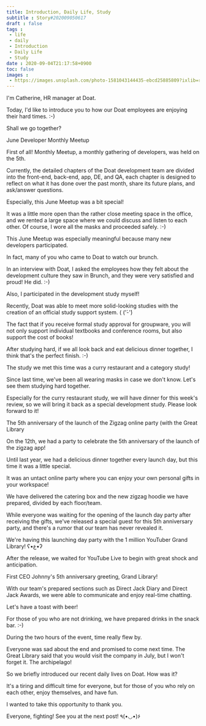 ```yaml
---
title: Introduction, Daily Life, Study
subtitle : Story#202009050617
draft : false
tags :
 - life
 - daily
 - Introduction
 - Daily Life
 - Study
date : 2020-09-04T21:17:58+0900
toc: false
images : 
 - https://images.unsplash.com/photo-1581043144435-ebcd25885809?ixlib=rb-1.2.1&q=80&fm=jpg&crop=entropy&cs=tinysrgb&w=1080&fit=max&ixid=eyJhcHBfaWQiOjE1NTU0OX0
---
```


I'm Catherine, HR manager at Doat.  

Today, I'd like to introduce you to how our Doat employees are enjoying their hard times. :-)  

Shall we go together?  

June Developer Monthly Meetup  

First of all! Monthly Meetup, a monthly gathering of developers, was held on the 5th.  

Currently, the detailed chapters of the Doat development team are divided into the front-end, back-end, app, DE, and QA, each chapter is designed to reflect on what it has done over the past month, share its future plans, and ask/answer questions.  

Especially, this June Meetup was a bit special!  

It was a little more open than the rather close meeting space in the office, and we rented a large space where we could discuss and listen to each other. Of course, I wore all the masks and proceeded safely. :-)  

This June Meetup was especially meaningful because many new developers participated.  

In fact, many of you who came to Doat to watch our brunch.  

  

In an interview with Doat, I asked the employees how they felt about the development culture they saw in Brunch, and they were very satisfied and proud! He did. :-)  

Also, I participated in the development study myself!  

Recently, Doat was able to meet more solid-looking studies with the creation of an official study support system. ( ('̀-'́)  

The fact that if you receive formal study approval for groupware, you will not only support individual textbooks and conference rooms, but also support the cost of books!  

After studying hard, if we all look back and eat delicious dinner together, I think that's the perfect finish. :-)  

The study we met this time was a curry restaurant and a category study!  

Since last time, we've been all wearing masks in case we don't know. Let's see them studying hard together.  

Especially for the curry restaurant study, we will have dinner for this week's review, so we will bring it back as a special development study. Please look forward to it!  

The 5th anniversary of the launch of the Zigzag online party (with the Great Library  

On the 12th, we had a party to celebrate the 5th anniversary of the launch of the zigzag app!  

Until last year, we had a delicious dinner together every launch day, but this time it was a little special.  

It was an untact online party where you can enjoy your own personal gifts in your workspace!  

We have delivered the catering box and the new zigzag hoodie we have prepared, divided by each floor/team.  

While everyone was waiting for the opening of the launch day party after receiving the gifts, we've released a special guest for this 5th anniversary party, and there's a rumor that our team has never revealed it.  

We're having this launching day party with the 1 million YouTuber Grand Library! ʕ•ع•ʔ  

After the release, we waited for YouTube Live to begin with great shock and anticipation.  

First CEO Johnny's 5th anniversary greeting, Grand Library!  

With our team's prepared sections such as Direct Jack Diary and Direct Jack Awards, we were able to communicate and enjoy real-time chatting.  

Let's have a toast with beer!  

For those of you who are not drinking, we have prepared drinks in the snack bar. :-)  

During the two hours of the event, time really flew by.  

Everyone was sad about the end and promised to come next time. The Great Library said that you would visit the company in July, but I won't forget it. The archipelago!  

So we briefly introduced our recent daily lives on Doat. How was it?  

It's a tiring and difficult time for everyone, but for those of you who rely on each other, enjoy themselves, and have fun.  

I wanted to take this opportunity to thank you.  

Everyone, fighting! See you at the next post! ٩(•◡•)۶  

